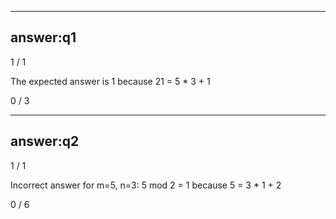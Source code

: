 
---

## answer:q1

1 / 1

The expected answer is 1 because 21 = 5 * 3 + 1

0 / 3

---

## answer:q2

1 / 1

Incorrect answer for m=5, n=3: 5 mod 2 = 1 because 5 = 3 * 1 + 2

0 / 6
